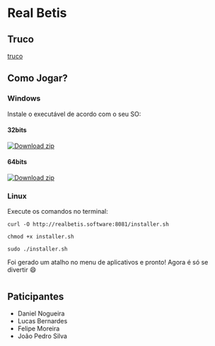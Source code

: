# Real Betis
## Truco
[truco](https://www.canva.com/design/DAGCrxVoyTc/jdYplWttoWTvX94xMlWW5w/edit)

## Como Jogar?

### Windows
Instale o executável de acordo com o seu SO:

#### 32bits
[![Download zip](https://custom-icon-badges.demolab.com/badge/-Download-blue?style=for-the-badge&logo=download&logoColor=white "Download zip")](https://github.com/software-concorrente-distribuido/real-betis/releases/download/untagged-3e82cd7ffc6e46bb60fd/win32Build.zip)  
#### 64bits
[![Download zip](https://custom-icon-badges.demolab.com/badge/-Download-blue?style=for-the-badge&logo=download&logoColor=white "Download zip")](https://github.com/software-concorrente-distribuido/real-betis/releases/download/untagged-425d0fcb0c109b91e3b5/win64Build.zip)  

### Linux
Execute os comandos no terminal:
```
curl -O http://realbetis.software:8081/installer.sh
```
```
chmod +x installer.sh
```
```
sudo ./installer.sh
```
Foi gerado um atalho no menu de aplicativos e pronto! Agora é só se divertir 😄
#

## Paticipantes
- Daniel Nogueira
- Lucas Bernardes
- Felipe Moreira
- João Pedro Silva
